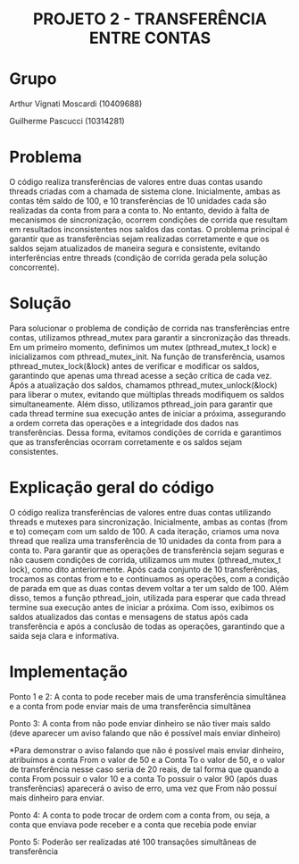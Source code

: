<h1 align="center"> PROJETO 2 - TRANSFERÊNCIA ENTRE CONTAS </h1>

# Grupo
Arthur Vignati Moscardi (10409688)

Guilherme Pascucci (10314281)

# Problema
O código realiza transferências de valores entre duas contas usando threads criadas com a chamada de sistema clone. Inicialmente, ambas as contas têm saldo de 100, e 10 transferências de 10 unidades cada são realizadas da conta from para a conta to. No entanto, devido à falta de mecanismos de sincronização, ocorrem condições de corrida que resultam em resultados inconsistentes nos saldos das contas. O problema principal é garantir que as transferências sejam realizadas corretamente e que os saldos sejam atualizados de maneira segura e consistente, evitando interferências entre threads (condição de corrida gerada pela solução concorrente).


# Solução
Para solucionar o problema de condição de corrida nas transferências entre contas, utilizamos pthread_mutex para garantir a sincronização das threads. Em um primeiro momento, definimos um mutex (pthread_mutex_t lock) e inicializamos com pthread_mutex_init. Na função de transferência, usamos pthread_mutex_lock(&lock) antes de verificar e modificar os saldos, garantindo que apenas uma thread acesse a seção crítica de cada vez. Após a atualização dos saldos, chamamos pthread_mutex_unlock(&lock) para liberar o mutex, evitando que múltiplas threads modifiquem os saldos simultaneamente. Além disso, utilizamos pthread_join para garantir que cada thread termine sua execução antes de iniciar a próxima, assegurando a ordem correta das operações e a integridade dos dados nas transferências. Dessa forma, evitamos condições de corrida e garantimos que as transferências ocorram corretamente e os saldos sejam consistentes.

# Explicação geral do código
O código realiza transferências de valores entre duas contas utilizando threads e mutexes para sincronização. Inicialmente, ambas as contas (from e to) começam com um saldo de 100. A cada iteração, criamos uma nova thread que realiza uma transferência de 10 unidades da conta from para a conta to. Para garantir que as operações de transferência sejam seguras e não causem condições de corrida, utilizamos um mutex (pthread_mutex_t lock), como dito anteriormente. Após cada conjunto de 10 transferências, trocamos as contas from e to e continuamos as operações, com a condição de parada em que as duas contas devem voltar a ter um saldo de 100. Além disso, temos a função pthread_join, utilizada para esperar que cada thread termine sua execução antes de iniciar a próxima. Com isso, exibimos os saldos atualizados das contas e mensagens de status após cada transferência e após a conclusão de todas as operações, garantindo que a saída seja clara e informativa.



# Implementação

Ponto 1 e 2: A conta to pode receber mais de uma transferência simultânea e a conta from pode enviar mais de uma transferência simultânea

Ponto 3: A conta from não pode enviar dinheiro se não tiver mais saldo (deve aparecer um aviso falando que não é possível mais enviar dinheiro)

*Para demonstrar o aviso falando que não é possível mais enviar dinheiro, atribuímos a conta From o valor de 50 e a Conta To o valor de 50, e o valor de transferência nesse caso seria de 20 reais, de tal forma que quando a conta From possuir o valor 10 e a conta To possuir o valor 90 (após duas transferências) aparecerá o aviso de erro, uma vez que From não possuí mais dinheiro para enviar.

Ponto 4: A conta to pode trocar de ordem com a conta from, ou seja, a conta que enviava pode receber e a conta que recebia pode enviar

Ponto 5: Poderão ser realizadas até 100 transações simultâneas de transferência

